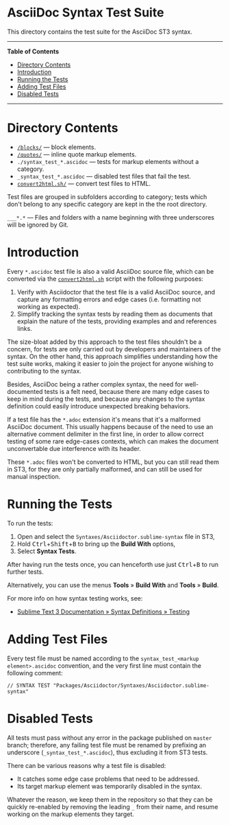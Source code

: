 # AsciiDoc Syntax Test Suite

This directory contains the test suite for the AsciiDoc ST3 syntax.


-----

**Table of Contents**

<!-- MarkdownTOC autolink="true" bracket="round" autoanchor="false" lowercase="only_ascii" uri_encoding="true" levels="1,2,3" -->

- [Directory Contents](#directory-contents)
- [Introduction](#introduction)
- [Running the Tests](#running-the-tests)
- [Adding Test Files](#adding-test-files)
- [Disabled Tests](#disabled-tests)

<!-- /MarkdownTOC -->

-----

# Directory Contents

- [`/blocks/`][blocks/] — block elements.
- [`/quotes/`][quotes/] — inline quote markup elements.
- `./syntax_test_*.ascidoc` — tests for markup elements without a category.
- `_syntax_test_*.ascidoc` — disabled test files that fail the test.
- [`convert2html.sh/`][conv.sh] — convert test files to HTML.

Test files are grouped in subfolders according to category; tests which don't belong to any specific category are kept in the the root directory.

`___*.*` — Files and folders with a name beginning with three underscores will be ignored by Git.


# Introduction

Every `*.ascidoc` test file is also a valid AsciiDoc source file, which can be converted via the [`convert2html.sh`][conv.sh] script with the following purposes:

1. Verify with Asciidoctor that the test file is a valid AsciiDoc source, and capture any formatting errors and edge cases (i.e. formatting not working as expected).
2. Simplify tracking the syntax tests by reading them as documents that explain the nature of the tests, providing examples and and references links.

The size-bloat added by this approach to the test files shouldn't be a concern, for tests are only carried out by developers and maintainers of the syntax.
On the other hand, this approach simplifies understanding how the test suite works, making it easier to join the project for anyone wishing to contributing to the syntax.

Besides, AsciiDoc being a rather complex syntax, the need for well-documented tests is a felt need, because there are many edge cases to keep in mind during the tests, and because any changes to the syntax definition could easily introduce unexpected breaking behaviors.

If a test file has the `*.adoc` extension it's means that it's a malformed AsciiDoc document.
This usually happens because of the need to use an alternative comment delimiter in the first line, in order to allow correct testing of some rare edge-cases contexts, which can makes the document unconvertable due interference with its header.

These `*.adoc` files won't be converted to HTML, but you can still read them in ST3, for they are only partially malformed, and can still be used for manual inspection.

# Running the Tests

To run the tests:

1. Open and select the `Syntaxes/Asciidoctor.sublime-syntax` file in ST3,
2. Hold <kbd>Ctrl</kbd>+<kbd>Shift</kbd>+<kbd>B</kbd> to bring up the __Build With__ options,
3. Select __Syntax Tests__.

After having run the tests once, you can henceforth use just <kbd>Ctrl</kbd>+<kbd>B</kbd> to run further tests.

Alternatively, you can use the menus __Tools__ » __Build With__ and __Tools__ » __Build__.

For more info on how syntax testing works, see:

- [Sublime Text 3 Documentation » Syntax Definitions » Testing]


# Adding Test Files

Every test file must be named according to the `syntax_test_<markup element>.ascidoc` convention, and the very first line must contain the following comment:

```asciidoc
// SYNTAX TEST "Packages/Asciidoctor/Syntaxes/Asciidoctor.sublime-syntax"
```

# Disabled Tests

All tests must pass without any error in the package published on `master` branch; therefore, any failing test file must be renamed by prefixing an underscore (`_syntax_test_*.ascidoc`), thus excluding it from ST3 tests.

There can be various reasons why a test file is disabled:

- It catches some edge case problems that need to be addressed.
- Its target markup element was temporarily disabled in the syntax.

Whatever the reason, we keep them in the repository so that they can be quickly re-enabled by removing the leading `_` from their name, and resume working on the markup elements they target.


<!-----------------------------------------------------------------------------
                               REFERENCE LINKS
------------------------------------------------------------------------------>

[Sublime Text 3 Documentation » Syntax Definitions » Testing]: https://www.sublimetext.com/docs/3/syntax.html#testing "Read official ST3 docs on testing syntaxes"


<!-- files & folders -->

[blocks/]: ./blocks "Navigate to folder"
[quotes/]: ./quotes "Navigate to folder"

[conv.sh]: ./convert2html.sh "View script source"

<!-- EOF -->

